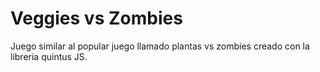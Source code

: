 <h1>Veggies vs Zombies</h1>
<p>Juego similar al popular juego llamado plantas vs zombies creado con la libreria quintus JS.</p>